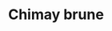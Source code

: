 ---
title: "Chimay brune"
description: "Bouteille 33cl"
price: "5.00"
image: "Chimay_brune.webp"
---